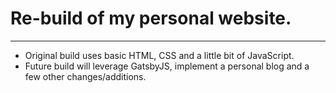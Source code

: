 # Re-build of my personal website.
---

- Original build uses basic HTML, CSS and a little bit of JavaScript.
- Future build will leverage GatsbyJS, implement a personal blog and a few other changes/additions.
